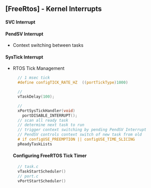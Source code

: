 ## [FreeRtos] - Kernel Interrupts

#### SVC Interrupt


#### PendSV Interrupt

* Context switching between tasks

#### SysTick Interrupt

* RTOS Tick Management
  ```c
    // 1 msec tick
    #define configTICK_RATE_HZ  ((portTickType)1000)

    //
    vTaskDelay(100);

    //
    xPortSysTickHandler(void)
      portDISABLE_INTERRUPT();
    // scan all ready task
    // determine next task to run
    // trigger context switching by pending PendSV Interrupt
    // PendSV controls context switch of new task from old
    # if configUSE_PREEMPTION || configUSE_TIME_SLICING
    pReadyTaskLists

  ```


  #### Configuring FreeRTOS Tick Timer

    ```c
      // task.c
      vTaskStartScheduler()
      // port.c
      vPortStartScheduler()

    ```